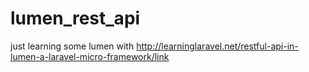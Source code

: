 # lumen_rest_api
just learning some lumen with http://learninglaravel.net/restful-api-in-lumen-a-laravel-micro-framework/link

